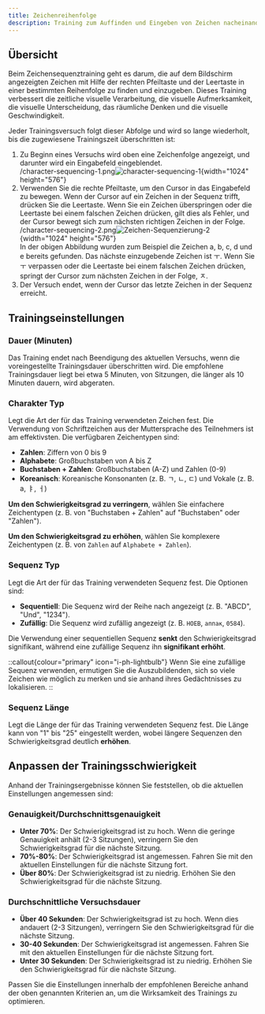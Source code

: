 ```yaml
---
title: Zeichenreihenfolge
description: Training zum Auffinden und Eingeben von Zeichen nacheinander
---
```


## Übersicht

Beim Zeichensequenztraining geht es darum, die auf dem Bildschirm angezeigten Zeichen mit Hilfe der rechten Pfeiltaste und der Leertaste in einer bestimmten Reihenfolge zu finden und einzugeben. Dieses Training verbessert die zeitliche visuelle Verarbeitung, die visuelle Aufmerksamkeit, die visuelle Unterscheidung, das räumliche Denken und die visuelle Geschwindigkeit.

Jeder Trainingsversuch folgt dieser Abfolge und wird so lange wiederholt, bis die zugewiesene Trainingszeit überschritten ist:

1. Zu Beginn eines Versuchs wird oben eine Zeichenfolge angezeigt, und darunter wird ein Eingabefeld eingeblendet.\
   /character-sequencing-1.png![character-sequencing-1](){width="1024" height="576"}
2. Verwenden Sie die rechte Pfeiltaste, um den Cursor in das Eingabefeld zu bewegen. Wenn der Cursor auf ein Zeichen in der Sequenz trifft, drücken Sie die Leertaste. Wenn Sie ein Zeichen überspringen oder die Leertaste bei einem falschen Zeichen drücken, gilt dies als Fehler, und der Cursor bewegt sich zum nächsten richtigen Zeichen in der Folge.\
   /character-sequencing-2.png![Zeichen-Sequenzierung-2](){width="1024" height="576"}\
   In der obigen Abbildung wurden zum Beispiel die Zeichen a, b, c, d und e bereits gefunden. Das nächste einzugebende Zeichen ist ㅜ. Wenn Sie ㅜ verpassen oder die Leertaste bei einem falschen Zeichen drücken, springt der Cursor zum nächsten Zeichen in der Folge, ㅈ.
3. Der Versuch endet, wenn der Cursor das letzte Zeichen in der Sequenz erreicht.

## Trainingseinstellungen

### Dauer (Minuten)

Das Training endet nach Beendigung des aktuellen Versuchs, wenn die voreingestellte Trainingsdauer überschritten wird. Die empfohlene Trainingsdauer liegt bei etwa 5 Minuten, von Sitzungen, die länger als 10 Minuten dauern, wird abgeraten.

### Charakter Typ

Legt die Art der für das Training verwendeten Zeichen fest. Die Verwendung von Schriftzeichen aus der Muttersprache des Teilnehmers ist am effektivsten. Die verfügbaren Zeichentypen sind:

- **Zahlen**: Ziffern von 0 bis 9
- **Alphabete**: Großbuchstaben von A bis Z
- **Buchstaben + Zahlen**: Großbuchstaben (A-Z) und Zahlen (0-9)
- **Koreanisch**: Koreanische Konsonanten (z. B. ㄱ, ㄴ, ㄷ) und Vokale (z. B. а, ㅑ, ㅓ)

**Um den Schwierigkeitsgrad zu verringern**, wählen Sie einfachere Zeichentypen (z. B. von "Buchstaben + Zahlen" auf "Buchstaben" oder "Zahlen").

**Um den Schwierigkeitsgrad zu erhöhen**, wählen Sie komplexere Zeichentypen (z. B. von `Zahlen` auf `Alphabete + Zahlen`).

### Sequenz Typ

Legt die Art der für das Training verwendeten Sequenz fest. Die Optionen sind:

- **Sequentiell**: Die Sequenz wird der Reihe nach angezeigt (z. B. "ABCD", "Und", "1234").
- **Zufällig**: Die Sequenz wird zufällig angezeigt (z. B. `HOEB`, `аппак`, `0584`).

Die Verwendung einer sequentiellen Sequenz **senkt** den Schwierigkeitsgrad signifikant, während eine zufällige Sequenz ihn **signifikant erhöht**.

::callout{colour="primary" icon="i-ph-lightbulb"}
Wenn Sie eine zufällige Sequenz verwenden, ermutigen Sie die Auszubildenden, sich so viele Zeichen wie möglich zu merken und sie anhand ihres Gedächtnisses zu lokalisieren.
::

### Sequenz Länge

Legt die Länge der für das Training verwendeten Sequenz fest. Die Länge kann von "1" bis "25" eingestellt werden, wobei längere Sequenzen den Schwierigkeitsgrad deutlich **erhöhen**.

## Anpassen der Trainingsschwierigkeit

Anhand der Trainingsergebnisse können Sie feststellen, ob die aktuellen Einstellungen angemessen sind:

### Genauigkeit/Durchschnittsgenauigkeit

- **Unter 70%**: Der Schwierigkeitsgrad ist zu hoch. Wenn die geringe Genauigkeit anhält (2-3 Sitzungen), verringern Sie den Schwierigkeitsgrad für die nächste Sitzung.
- **70%-80%**: Der Schwierigkeitsgrad ist angemessen. Fahren Sie mit den aktuellen Einstellungen für die nächste Sitzung fort.
- **Über 80%**: Der Schwierigkeitsgrad ist zu niedrig. Erhöhen Sie den Schwierigkeitsgrad für die nächste Sitzung.

### Durchschnittliche Versuchsdauer

- **Über 40 Sekunden**: Der Schwierigkeitsgrad ist zu hoch. Wenn dies andauert (2-3 Sitzungen), verringern Sie den Schwierigkeitsgrad für die nächste Sitzung.
- **30-40 Sekunden**: Der Schwierigkeitsgrad ist angemessen. Fahren Sie mit den aktuellen Einstellungen für die nächste Sitzung fort.
- **Unter 30 Sekunden**: Der Schwierigkeitsgrad ist zu niedrig. Erhöhen Sie den Schwierigkeitsgrad für die nächste Sitzung.

Passen Sie die Einstellungen innerhalb der empfohlenen Bereiche anhand der oben genannten Kriterien an, um die Wirksamkeit des Trainings zu optimieren.
